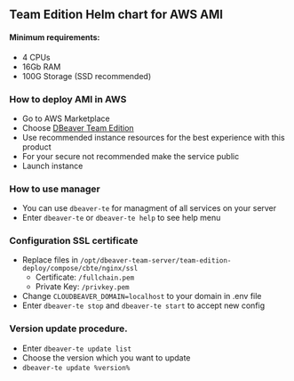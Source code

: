 ## Team Edition Helm chart for AWS AMI

#### Minimum requirements:

* 4 CPUs
* 16Gb RAM
* 100G Storage (SSD recommended)

### How to deploy AMI in AWS

- Go to AWS Marketplace
- Choose [DBeaver Team Edition](https://aws.amazon.com/marketplace/pp/prodview-kijugxnqada5i?sr=0-2&ref_=beagle&applicationId=AWSMPContessa)
- Use recommended instance resources for the best experience with this product
- For your secure not recommended make the service public 
- Launch instance

### How to use manager

- You can use `dbeaver-te` for managment of all services on your server
- Enter `dbeaver-te` or `dbeaver-te help` to see help menu


### Configuration SSL certificate

- Replace files in `/opt/dbeaver-team-server/team-edition-deploy/compose/cbte/nginx/ssl`
   - Certificate: `/fullchain.pem`  
   - Private Key: `/privkey.pem`
- Change `CLOUDBEAVER_DOMAIN=localhost` to your domain in .env file
- Enter `dbeaver-te stop` and `dbeaver-te start` to accept new config


### Version update procedure.

- Enter `dbeaver-te update list`
- Choose the version which you want to update
- `dbeaver-te update %version%`